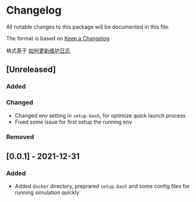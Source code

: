 # Changelog
All notable changes to this package will be documented in this file.

The format is based on [Keep a Changelog](https://keepachangelog.com/en/1.0.0/)

格式基于 [如何更新维护日志](https://keepachangelog.com/zh-CN/1.0.0/)

## [Unreleased]
### Added

### Changed
- Changed env setting in `setup.bash`, for optimize quick launch process
- Fixed some issue for first setup the running env

### Removed

## [0.0.1] - 2021-12-31
### Added
- Added `docker` directory, preprared `setup.bash` and some config files for running simulation quickly

